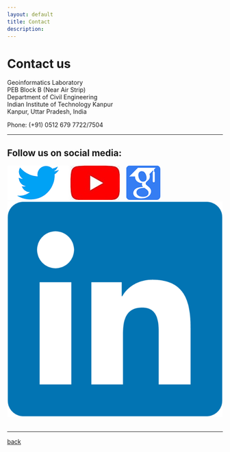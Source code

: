 ```yaml
---
layout: default
title: Contact
description:
---
```


# Contact us <br>

Geoinformatics Laboratory <br>
PEB Block B (Near Air Strip)<br>
Department of Civil Engineering<br>
Indian Institute of Technology Kanpur<br>
Kanpur, Uttar Pradesh, India<br>

Phone: (+91) 0512 679 7722/7504

---

## Follow us on social media:

[![image1](/assets/img/twitter.png)](https://twitter.com/GI_IITK)
[![image2](/assets/img/youtube.png)](https://www.youtube.com/channel/UCrksOY9YCPSOKnsR_viVokg)
&ensp;
[![image3](/assets/img/google_scholar.png)](https://scholar.google.com/citations?hl=en&user=n1U-zvkAAAAJ)
[![image4](/assets/img/LinkedIn_logo_initials.png)](https://linkedin.com/GI_IITK)
&ensp;

---

[back](./)
